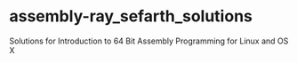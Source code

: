# assembly-ray_sefarth_solutions
Solutions for Introduction to 64 Bit Assembly Programming for Linux and OS X

